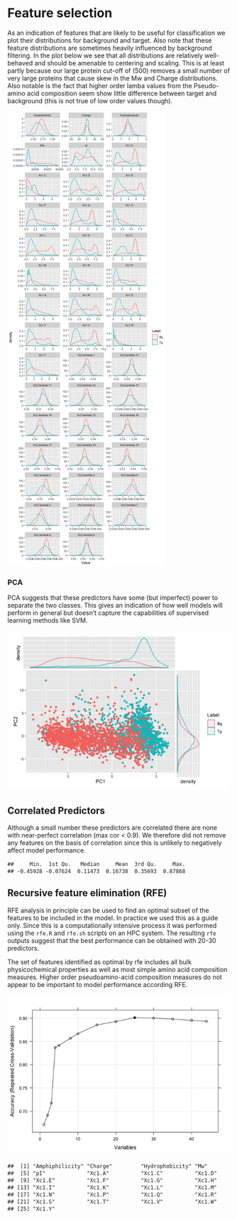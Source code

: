 Feature selection
================

As an indication of features that are likely to be useful for
classification we plot their distributions for background and target.
Also note that these feature distributions are sometimes heavily
influenced by background filtering. In the plot below we see that all
distributions are relatively well-behaved and should be amenable to
centering and scaling. This is at least partly because our large protein
cut-off of (500) removes a small number of very large proteins that
cause skew in the Mw and Charge distributions. Also notable is the fact
that higher order lamba values from the Pseudo-amino acid composition
seem show little difference between target and background (this is not
true of low order values though).

![](03_feature_selection_files/figure-gfm/unnamed-chunk-2-1.png)<!-- -->

### PCA

PCA suggests that these predictors have some (but imperfect) power to
separate the two classes. This gives an indication of how well models
will perform in general but doesn’t capture the capabilities of
supervised learning methods like SVM.

![](03_feature_selection_files/figure-gfm/unnamed-chunk-3-1.png)<!-- -->

## Correlated Predictors

Although a small number these predictors are correlated there are none
with near-perfect correlation (max cor \< 0.9). We therefore did not
remove any features on the basis of correlation since this is unlikely
to negatively affect model performance.

    ##     Min.  1st Qu.   Median     Mean  3rd Qu.     Max. 
    ## -0.45928 -0.07624  0.11473  0.16738  0.35693  0.87868

## Recursive feature elimination (RFE)

RFE analysis in principle can be used to find an optimal subset of the
features to be included in the model. In practice we used this as a
guide only. Since this is a computationally intensive process it was
performed using the `rfe.R` and `rfe.sh` scripts on an HPC system. The
resulting `rfe` outputs suggest that the best performance can be
obtained with 20-30 predictors.

The set of features identified as optimal by rfe includes all bulk
physicochemical properties as well as most simple amino acid composition
measures. Higher order pseudoamino-acid composition measures do not
appear to be important to model performance according
    RFE.

![](03_feature_selection_files/figure-gfm/unnamed-chunk-5-1.png)<!-- -->

    ##  [1] "Amphiphilicity" "Charge"         "Hydrophobicity" "Mw"            
    ##  [5] "pI"             "Xc1.A"          "Xc1.C"          "Xc1.D"         
    ##  [9] "Xc1.E"          "Xc1.F"          "Xc1.G"          "Xc1.H"         
    ## [13] "Xc1.I"          "Xc1.K"          "Xc1.L"          "Xc1.M"         
    ## [17] "Xc1.N"          "Xc1.P"          "Xc1.Q"          "Xc1.R"         
    ## [21] "Xc1.S"          "Xc1.T"          "Xc1.V"          "Xc1.W"         
    ## [25] "Xc1.Y"
